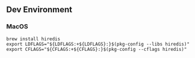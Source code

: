 

## Dev Environment

### MacOS

```
brew install hiredis
export LDFLAGS="${LDFLAGS:+${LDFLAGS}:}$(pkg-config --libs hiredis)"
export CFLAGS="${CFLAGS:+${CFLAGS}:}$(pkg-config --cflags hiredis)"
```

